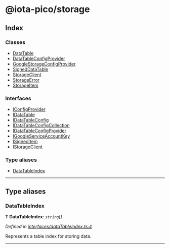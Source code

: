 
#  @iota-pico/storage

## Index

### Classes

* [DataTable](classes/datatable.md)
* [DataTableConfigProvider](classes/datatableconfigprovider.md)
* [GoogleStorageConfigProvider](classes/googlestorageconfigprovider.md)
* [SignedDataTable](classes/signeddatatable.md)
* [StorageClient](classes/storageclient.md)
* [StorageError](classes/storageerror.md)
* [StorageItem](classes/storageitem.md)

### Interfaces

* [IConfigProvider](interfaces/iconfigprovider.md)
* [IDataTable](interfaces/idatatable.md)
* [IDataTableConfig](interfaces/idatatableconfig.md)
* [IDataTableConfigCollection](interfaces/idatatableconfigcollection.md)
* [IDataTableConfigProvider](interfaces/idatatableconfigprovider.md)
* [IGoogleServiceAccountKey](interfaces/igoogleserviceaccountkey.md)
* [ISignedItem](interfaces/isigneditem.md)
* [IStorageClient](interfaces/istorageclient.md)

### Type aliases

* [DataTableIndex](#datatableindex)

---

## Type aliases

<a id="datatableindex"></a>

###  DataTableIndex

**Τ DataTableIndex**:  *`string`[]* 

*Defined in [interfaces/dataTableIndex.ts:4](https://github.com/iota-pico/storage/blob/2e37eb2/src/interfaces/dataTableIndex.ts#L4)*

Represents a table index for storing data.

___

